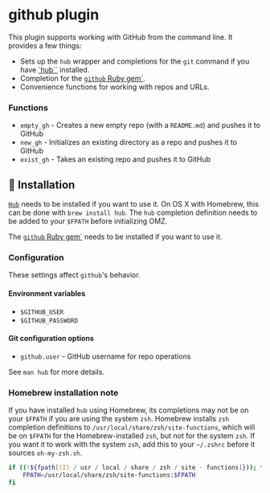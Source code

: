 # github plugin

This plugin supports working with GitHub from the command line. It provides a
few things:

-   Sets up the `hub` wrapper and completions for the `git` command if you have
    [`hub``](https://github.com/github/hub) installed.
-   Completion for the
    [`github` Ruby gem`](https://github.com/defunkt/github-gem).
-   Convenience functions for working with repos and URLs.

### Functions

-   `empty_gh` - Creates a new empty repo (with a `README.md`) and pushes it to
    GitHub
-   `new_gh` - Initializes an existing directory as a repo and pushes it to
    GitHub
-   `exist_gh` - Takes an existing repo and pushes it to GitHub

## 🚀 Installation

[`Hub`](https://github.com/github/hub) needs to be installed if you want to use
it. On OS X with Homebrew, this can be done with `brew install hub`. The `hub`
completion definition needs to be added to your `$FPATH` before initializing
OMZ.

The [`github` Ruby gem`](https://github.com/defunkt/github-gem) needs to be
installed if you want to use it.

### Configuration

These settings affect `github`'s behavior.

#### Environment variables

-   `$GITHUB_USER`
-   `$GITHUB_PASSWORD`

#### Git configuration options

-   `github.user` - GitHub username for repo operations

See `man hub` for more details.

### Homebrew installation note

If you have installed `hub` using Homebrew, its completions may not be on your
`$FPATH` if you are using the system `zsh`. Homebrew installs `zsh` completion
definitions to `/usr/local/share/zsh/site-functions`, which will be on `$FPATH`
for the Homebrew-installed `zsh`, but not for the system `zsh`. If you want it
to work with the system `zsh`, add this to your `~/.zshrc` before it sources
`oh-my-zsh.sh`.

```zsh
if ((!${fpath[(I) / usr / local / share / zsh / site - functions]})); then
	FPATH=/usr/local/share/zsh/site-functions:$FPATH
fi
```
